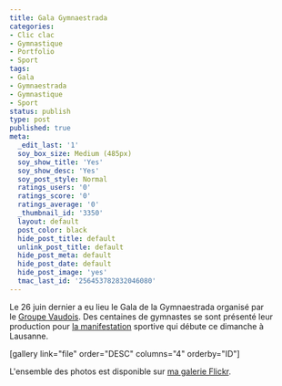 ```yaml
---
title: Gala Gymnaestrada
categories:
- Clic clac
- Gymnastique
- Portfolio
- Sport
tags:
- Gala
- Gymnaestrada
- Gymnastique
- Sport
status: publish
type: post
published: true
meta:
  _edit_last: '1'
  soy_box_size: Medium (485px)
  soy_show_title: 'Yes'
  soy_show_desc: 'Yes'
  soy_post_style: Normal
  ratings_users: '0'
  ratings_score: '0'
  ratings_average: '0'
  _thumbnail_id: '3350'
  layout: default
  post_color: black
  hide_post_title: default
  unlink_post_title: default
  hide_post_meta: default
  hide_post_date: default
  hide_post_image: 'yes'
  tmac_last_id: '256453782832046080'
---
```

Le 26 juin dernier a eu lieu le Gala de la Gymnaestrada organisé par le <a href="https://www.groupevaudois.ch/">Groupe Vaudois</a>. Des centaines de gymnastes se sont présenté leur production pour <a href="https://www.wg-2011.com/">la manifestation</a> sportive qui débute ce dimanche à Lausanne.

<!--more-->

[gallery link="file" order="DESC" columns="4" orderby="ID"]

L'ensemble des photos est disponible sur <a href="https://flickr.com/gp/alienlebarge/i6A2Dy">ma galerie Flickr</a>.

